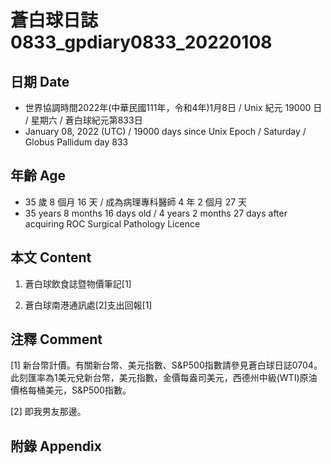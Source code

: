 [_metadata_:encoding]: - "utf-8"
[_metadata_:language]: - "zh-Hant-TW"
[_metadata_:fileformat]: - "markdown"
[_metadata_:MIME_type]: - "text/plain"
[_metadata_:markdown_version]: - "commonmark version 0.30"
[_metadata_:markdown_spec]: - "https://spec.commonmark.org/0.30/"

# 蒼白球日誌0833_gpdiary0833_20220108 #

## 日期 Date ##

* 世界協調時間2022年(中華民國111年，令和4年)1月8日 / Unix 紀元 19000 日 / 星期六 / 蒼白球紀元第833日
* January 08, 2022 (UTC) / 19000 days since Unix Epoch / Saturday / Globus Pallidum day 833

## 年齡 Age ##

* 35 歲 8 個月 16 天 / 成為病理專科醫師 4 年 2 個月 27 天
* 35 years 8 months 16 days old / 4 years 2 months 27 days after acquiring ROC Surgical Pathology Licence

## 本文 Content ##

1. 蒼白球飲食誌暨物價筆記[1]

    
2. 蒼白球南港通訊處[2]支出回報[1]

    

## 注釋 Comment ##

[1] 新台幣計價。有關新台幣、美元指數、S&P500指數請參見蒼白球日誌0704。此刻匯率為1美元兌新台幣，美元指數，金價每盎司美元，西德州中級(WTI)原油價格每桶美元，S&P500指數。


[2] 即我男友那邊。



## 附錄 Appendix ##

